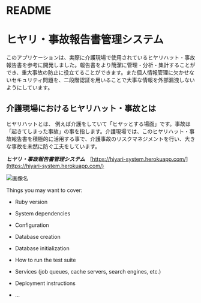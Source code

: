 # README
# ヒヤリ・事故報告書管理システム
このアプリケーションは、実際に介護現場で使用されているヒヤリハット・事故報告書を参考に開発しました。報告書をより簡潔に管理・分析・集計することができ、重大事故の防止に役立てることができます。また個人情報管理に欠かせないセキュリティ問題を、二段階認証を用いることで大事な情報を外部漏洩しないようにしています。

## 介護現場におけるヒヤリハット・事故とは
ヒヤリハットとは、 例えば介護をしていて「ヒヤッとする場面」です。事故は「起きてしまった事故」の事を指します。介護現場では、このヒヤリハット・事故報告書を積極的に活用する事で、介護事故のリスクマネジメントを行い、大きな事故を未然に防ぐ工夫をしています。

***ヒヤリ・事故報告書管理システム***　[https://hiyari-system.herokuapp.com/](https://hiyari-system.herokuapp.com/)


![画像名](./images/kaigo.jpg)




Things you may want to cover:

* Ruby version

* System dependencies

* Configuration

* Database creation

* Database initialization

* How to run the test suite

* Services (job queues, cache servers, search engines, etc.)

* Deployment instructions

* ...
